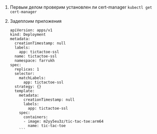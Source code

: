 1) Первым делом проверим установлен ли cert-manager  ```kubectl get cert-manager```

2) Задеплоим приложения
   ```
   apiVersion: apps/v1
   kind: Deployment
   metadata:
     creationTimestamp: null
     labels:
       app: tictactoe-ssl
     name: tictactoe-ssl
     namespace: farrukh
   spec:
     replicas: 1
     selector:
       matchLabels:
         app: tictactoe-ssl
     strategy: {}
     template:
       metadata:
         creationTimestamp: null
         labels:
           app: tictactoe-ssl
       spec:
         containers:
         - image: m2yy5eu3z/tic-tac-toe:arm64
           name: tic-tac-toe
       ```

